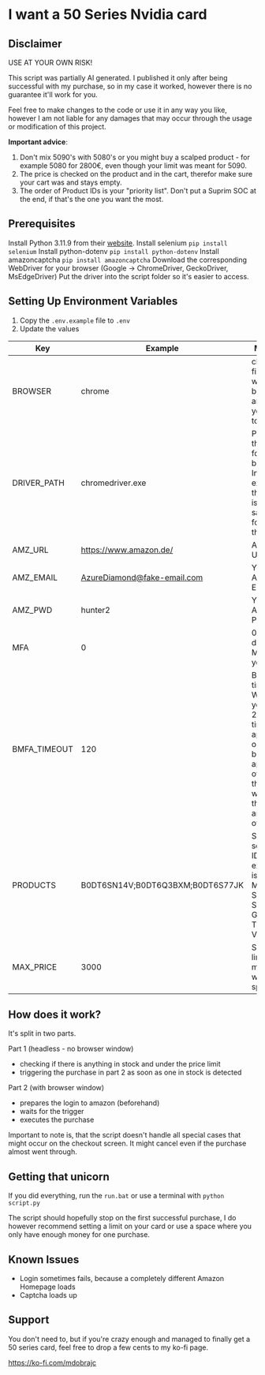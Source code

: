# I want a 50 Series Nvidia card

## Disclaimer

USE AT YOUR OWN RISK!

This script was partially AI generated.
I published it only after being successful with my purchase, so in my case it worked, however there is no guarantee it'll work for you.

Feel free to make changes to the code or use it in any way you like, however I am not liable for any damages that may occur through the usage or modification of this project.

**Important advice**:

1. Don't mix 5090's with 5080's or you might buy a scalped product - for example 5080 for 2800€, even though your limit was meant for 5090.
2. The price is checked on the product and in the cart, therefor make sure your cart was and stays empty.
3. The order of Product IDs is your "priority list". Don't put a Suprim SOC at the end, if that's the one you want the most.

## Prerequisites

Install Python 3.11.9 from their [website](https://www.python.org/downloads/).
Install selenium `pip install selenium`
Install python-dotenv `pip install python-dotenv`
Install amazoncaptcha `pip install amazoncaptcha`
Download the corresponding WebDriver for your browser (Google -> ChromeDriver, GeckoDriver, MsEdgeDriver)
Put the driver into the script folder so it's easier to access.

## Setting Up Environment Variables

1. Copy the `.env.example` file to `.env`
2. Update the values

| Key          | Example                          | Meaning                                                                                                                                     |
| ------------ | -------------------------------- | ------------------------------------------------------------------------------------------------------------------------------------------- |
| BROWSER      | chrome                           | chrome, firefox - which browser and driver you want to use                                                                                  |
| DRIVER_PATH  | chromedriver.exe                 | Path to the driver for your browser. In the example the driver is in the same folder as the script.                                         |
| AMZ_URL      | https://www.amazon.de/           | Amazon URL                                                                                                                                  |
| AMZ_EMAIL    | AzureDiamond@fake-email.com      | Your Amazon E-mail.                                                                                                                         |
| AMZ_PWD      | hunter2                          | Your Amazon Password.                                                                                                                       |
| MFA          | 0                                | 0 if you don't use MFA, 1 if you do.                                                                                                        |
| BMFA_TIMEOUT | 120                              | Bank MFA timeout. With 120 you have 2 minutes time to approve on your banking app, otherwise the script will clear the cart and start over. |
| PRODUCTS     | B0DT6SN14V;B0DT6Q3BXM;B0DT6S77JK | Semicolon separated IDs. The example is for the MSI 5090 Suprim SOC, Gaming Trio, Ventus.                                                   |
| MAX_PRICE    | 3000                             | Set your limit how much you want to spend.                                                                                                  |

## How does it work?

It's split in two parts.

Part 1 (headless - no browser window)

- checking if there is anything in stock and under the price limit
- triggering the purchase in part 2 as soon as one in stock is detected

Part 2 (with browser window)

- prepares the login to amazon (beforehand)
- waits for the trigger
- executes the purchase

Important to note is, that the script doesn't handle all special cases that might occur on the checkout screen.
It might cancel even if the purchase almost went through.

## Getting that unicorn

If you did everything, run the `run.bat` or use a terminal with `python script.py`

The script should hopefully stop on the first successful purchase, I do however recommend setting a limit on your card or use a space where you only have enough money for one purchase.

## Known Issues

- Login sometimes fails, because a completely different Amazon Homepage loads
- Captcha loads up

## Support

You don't need to, but if you're crazy enough and managed to finally get a 50 series card, feel free to drop a few cents to my ko-fi page.

https://ko-fi.com/mdobrajc
